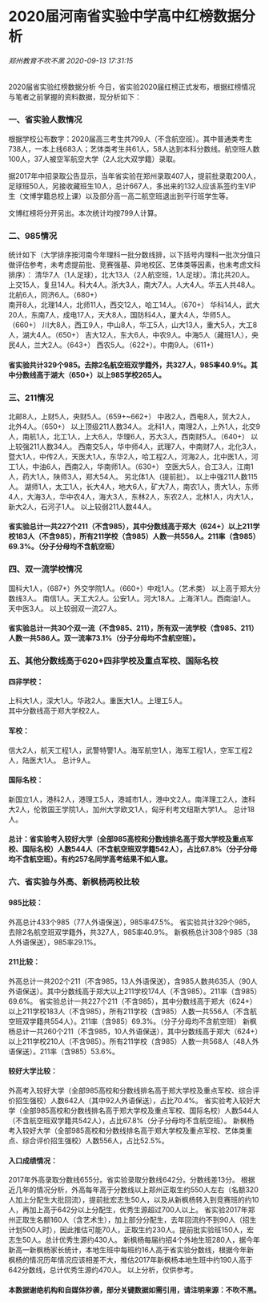 # 2020届河南省实验中学高中红榜数据分析
###### 郑州教育不吹不黑 2020-09-13 17:31:15
2020届省实验红榜数据分析 
今日，省实验2020届红榜正式发布，根据红榜情况与笔者之前掌握的资料数据，现分析如下： 
### 一、省实验人数情况 
根据学校公布数字：2020届高三考生共799人（不含航空班）。其中普通类考生738人，一本上线683人；艺体类考生共61人，58人达到本科分数线。航空班人数100人，37人被空军航空大学（2人北大双学籍）录取。 

据2017年中招录取公告显示，当年省实验在郑州录取407人，提前批录取200人，足球班50人，另接收藏班生10人，总计667人，多出来的132人应该系签约生VIP生（文博学籍总校上课）以及部分高一高二航空班退出到平行班学生等。 

文博红榜将分开另出。本次统计均按799人计算。 

### 二、985情况
统计如下（大学排序按河南今年理科一批分数线排，以下括号内理科一批次分值只做评估参考，未考虑提前批、竞赛强基、异地校区、艺体类等因素，也未考虑文科排序）： 
清华7人（1人足球），北大13人（2人航空班，1人足球）。清北共20人。 
上交15人，复旦14人。科大4人。浙大3人，南大7人。人大4人。华五人共48人。 
北航6人，同济6人。（680+）  
南开8人，北理14人，北师11人，西交12人，哈工14人。（670+） 
华科14人，武大20人，东南7人，成电17人，天大8人，国防科4人，厦大4人，华师5人。（660+） 
川大8人，西工9人，中山8人，华工5人，山大13人，重大5人，大工8人，湖大4人。（650+） 
吉大12人，东大6人，中农9人。中海5人（藏班1人），央民4人，兰大2人。（643+） 
西农5人。（622+）。中南9人。（611+） 
#### 省实验共计329个985。去除2名航空班双学籍外，共327人，985率40.9%。其中分数线高于湖大（650+）以上985学校265人。 
### 三、211情况
北邮8人，上财5人，央财5人。（659+~662+） 
中政2人，西电8人，贸大2人，北外4人。（650+） 
以上顶级211人数34人。 
北科1人，南理2人，上外1人，北交9人，南航1人，北工1人，上大6人，华理6人，苏大3人，西南财5人。（640+） 
以上较强211人数34人。 
西南交5人，华中师4人，武理7人，中南财7人，北化3人，暨大1人，中传2人，天医大1人，东华2人，哈工程2人，河海2人，北中医1人，河工1人，中油6人，西南2人，华南师1人。（630+） 
空医大5人，合工3人，江南1人，药大1人，陕师3人，郑大54人。 
另北体1人（提前批）。 
以上中强211人数115人。 
湖师1人，太工1人，长大4人，地大6人，矿大7人，南农1人，贵大1人，东师4人，大海3人，华中农4人，海大3人，东林2人，东农2人，北林1人，内大1人，新大2人，石河子1人。 
以上较弱211人数44人。 
#### 省实验总计一共227个211（不含985），其中分数线高于郑大（624+）以上211学校183人（不含985），所有211学校（含985）人数一共556人。211率（含985）69.3%。（分子分母均不含航空班） 
### 四、双一流学校情况
国科大1人，（687+）外交学院1人。（660+）中戏1人。（艺术类） 
以上高于郑大分数线3人。 
南信1人。天工大2人。公安1人。河大18人。上海洋1人。西南油1人。天中医3人。 
以上较弱双一流27人。 
#### 省实验总计一共30个双一流（不含985、211），所有双一流学校（含985、211）人数一共586人。双一流率73.1%（分子分母均不含航空班）。 
### 五、其他分数线高于620+四非学校及重点军校、国际名校 
#### 四非学校： 
上科大1人，深大1人。华政2人。重医大1人。上理工5人。  
其中分数线高于郑大学校2人。 
#### 军校： 
信大2人，航天工程1人，武警特警1人。海军航空1人，海军工程1人，空军工程2人，陆医大1人。
总计9人。 
#### 国际名校： 
新国立1人，港科2人，港理工5人，港城市1人，港中文2人。南洋理工2人，澳科大2人，伦敦国王学院1人，加州大学欧文1人，匈牙利考文纽斯大学1人。 
总计18人。 
#### 总计：省实验考入较好大学（全部985高校和分数线排名高于郑大学校及重点军校、国际名校）人数544人（不含航空班双学籍542人），占比67.8%（分子分母均不含航空班）。有约257名同学高考结果不如人意。 

### 六、省实验与外高、新枫杨两校比较
#### 985比较：
外高总计433个985（77人外语保送），985率47.5%。
省实验共计329个985，去除2名航空班双学籍外，共327人，985率40.9%。
新枫杨总计308个985（38人外语保送），985率29.1%。
#### 211比较：
外高总计一共202个211（不含985，13人外语保送），含985人数共635人（90人外语保送）。其中分数线高于郑大以上211学校174人（不含985）。211率（含985）69.6%。
省实验总计一共227个211（不含985），其中分数线高于郑大（624+）以上211学校183人（不含985），所有211学校（含985）人数一共556人（不含航空班双学籍共554人）。211率（含985）69.3%。（分子分母均不含航空班）
新枫杨总计一共260个211（不含985，10人外语保送），其中分数线高于郑大（624+）以上211学校210人（不含985）。所有211学校（含985）人数一共568人（48人外语保送）。211率（含985）53.6%。
#### 较好大学比较：
外高考入较好大学（全部985高校和分数线排名高于郑大学校及重点军校、综合评价招生强校）人数642人（其中92人外语保送），占比70.4%。
省实验考入较好大学（全部985高校和分数线排名高于郑大学校及重点军校、国际名校）人数544人（不含航空班双学籍共542人），占比67.8%（分子分母均不含航空班）。
新枫杨考入较好大学（全部985高校和分数线排名高于郑大学校及重点军校、艺体类重点、综合评价招生强校）人数556人，占比52.5%。
#### 入口成绩情况：
2017年外高录取分数线655分。省实验录取分数线642分。分数线差13分。
根据近几年的情况分析，外高每年高于分数线以上郑州正取生约550人左右（名额320人加上分配生大批回流），提前批宏志生50人，以及从新枫杨转入到竞赛班的约10人，再加上高于642分以上分配生，优秀生源超过700人以上。
省实验2017年郑州正取生名额160人（含艺术生），加上部分分配生，去年回流约不到90人（招生计划500人时），因此推估可能70人，正取生约230人。提前批实验班150人，宏志生50人。总计优秀生源约430人。
新枫杨每届约招4个外地生班280人，据今年新高一新枫杨家长统计，本地生班中每班约16人高于省实验分数线，根据今年新枫杨的情况历年情况应该相差不大，推估2017年新枫杨本地生班中约190人高于642分数线，总计优秀生源约470人。
以上分析，仅供参考。
#### 本数据谢绝机构和自媒体抄袭，部分关键数据如需引用，请注明来源：不吹不黑。
